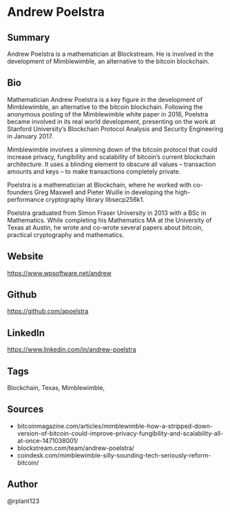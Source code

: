 # Andrew Poelstra

## Summary
Andrew Poelstra is a mathematician at Blockstream. He is involved in the development of Mimblewimble, an alternative to the bitcoin blockchain.

## Bio
Mathematician Andrew Poelstra is a key figure in the development of Mimblewimble, an alternative to the bitcoin blockchain. Following the anonymous posting of the Mimblewimble white paper in 2016, Poelstra became involved in its real world development, presenting on the work at Stanford University’s Blockchain Protocol Analysis and Security Engineering in January 2017.

Mimblewimble involves a slimming down of the bitcoin protocol that could increase privacy, fungibility and scalability of bitcoin’s current blockchain architecture. It uses a blinding element to obscure all values – transaction amounts and keys – to make transactions completely private.

Poelstra is a mathematician at Blockchain, where he worked with co-founders Greg Maxwell and Pieter Wuille in developing the high-performance cryptography library libsecp256k1. 

Poelstra graduated from Simon Fraser University in 2013 with a BSc in Mathematics. While completing his Mathematics MA at the University of Texas at Austin, he wrote and co-wrote several papers about bitcoin, practical cryptography and mathematics. 

## Website
https://www.wpsoftware.net/andrew

## Github
https://github.com/apoelstra

## LinkedIn
https://www.linkedin.com/in/andrew-poelstra

## Tags
Blockchain, Texas, Mimblewimble,

## Sources
- bitcoinmagazine.com/articles/mimblewimble-how-a-stripped-down-version-of-bitcoin-could-improve-privacy-fungibility-and-scalability-all-at-once-1471038001/
- blockstream.com/team/andrew-poelstra/ 
- coindesk.com/mimblewimble-silly-sounding-tech-seriously-reform-bitcoin/

## Author
@rplant123
